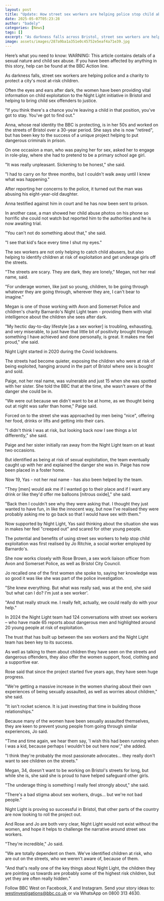 ```yaml
---
layout: post
title: "Update: How street sex workers are helping police stop child abuse"
date: 2025-05-07T05:23:28
author: "badely"
categories: [News]
tags: []
excerpt: "As darkness falls across Bristol, street sex workers are helping to protect its most at-risk children."
image: assets/images/287a9ba1a351e0c45752e5eaf4a71e39.jpg
---
```


Here’s what you need to know: WARNING: This article contains details of a sexual nature and child sex abuse. If you have been affected by anything in this story, help can be found at the BBC Action line. 

As darkness falls, street sex workers are helping police and a charity to protect a city's most at-risk children.

Often the eyes and ears after dark, the women have been providing vital information on child exploitation to the Night Light initiative in Bristol and helping to bring child sex offenders to justice.

"If you think there's a chance you're leaving a child in that position, you've got to stay. You've got to find out."

Anna, whose real identity the BBC is protecting, is in her 50s and worked on the streets of Bristol over a 30-year period. She says she is now "retired", but has been key to the success of a unique project helping to put dangerous criminals in prison.

On one occasion a man, who was paying her for sex, asked her to engage in role-play, where she had to pretend to be a primary school age girl.

"It was really unpleasant. Sickening to be honest," she said.

"I had to carry on for three months, but I couldn't walk away until I knew what was happening."

After reporting her concerns to the police, it turned out the man was abusing his eight-year-old daughter.

Anna testified against him in court and he has now been sent to prison.

In another case, a man showed her child abuse photos on his phone so horrific she could not watch but reported him to the authorities and he is now awaiting trial.

"You can't not do something about that," she said.

"I see that kid's face every time I shut my eyes."

The sex workers are not only helping to catch child abusers, but also helping to identify children at risk of exploitation and get underage girls off the streets.

"The streets are scary. They are dark, they are lonely," Megan, not her real name, said.

"For underage women, like just so young, children, to be going through whatever they are going through, wherever they are, I can't bear to imagine."

Megan is one of those working with Avon and Somerset Police and children's charity Barnardo's Night Light team - providing them with vital intelligence about the children she sees after dark.

"My hectic day-to-day lifestyle [as a sex worker] is troubling, exhausting, and very miserable, to just have that little bit of positivity brought through something I have achieved and done personally, is great. It makes me feel proud," she said.

Night Light started in 2020 during the Covid lockdowns.

The streets had become quieter, exposing the children who were at risk of being exploited, hanging around in the part of Bristol where sex is bought and sold.

Paige, not her real name, was vulnerable and just 15 when she was spotted with her sister. She told the BBC that at the time, she wasn't aware of the danger she could be in.

"We were out because we didn't want to be at home, as we thought being out at night was safer than home," Paige said.

Forced on to the street she was approached by men being "nice", offering her food, drinks or lifts and getting into their cars.

"I didn't think I was at risk, but looking back now I see things a lot differently," she said.

Paige and her sister initially ran away from the Night Light team on at least two occasions.

But identified as being at risk of sexual exploitation, the team eventually caught up with her and explained the danger she was in. Paige has now been placed in a foster home.

Now 19, Yas - not her real name - has also been helped by the team.

"They [men] would ask me if I wanted go to their place and if I want any drink or like they'd offer me balloons [nitrous oxide]," she said.

"Back then I couldn't see why they were asking that. I thought they just wanted to have fun, in like the innocent way, but now I've realised they were probably asking me to go back so that I would have sex with them."

Now supported by Night Light, Yas said thinking about the situation she was in makes her feel "creeped out" and scared for other young people. 

The potential and benefits of using street sex workers to help stop child exploitation was first realised by Jo Ritchie, a social worker employed by Barnardo's.

She now works closely with Rose Brown, a sex work liaison officer from Avon and Somerset Police, as well as Bristol City Council. 

Jo recalled one of the first women she spoke to, saying her knowledge was so good it was like she was part of the police investigation.

"She knew everything. But what was really sad, was at the end, she said 'but what can I do? I'm just a sex worker'.

"And that really struck me. I really felt, actually, we could really do with your help."

In 2024 the Night Light team had 124 conversations with street sex workers – who have made 65 reports about dangerous men and highlighted around 20 young people at risk of exploitation.

The trust that has built up between the sex workers and the Night Light team has been key to its success.

As well as talking to them about children they have seen on the streets and dangerous offenders, they also offer the women support, food, clothing and a supportive ear.

Rose said that since the project started five years ago, they have seen huge progress.

"We're getting a massive increase in the women sharing about their own experiences of being sexually assaulted, as well as worries about children," she said.

"It isn't rocket science. It is just investing that time in building those relationships."

Because many of the women have been sexually assaulted themselves, they are keen to prevent young people from going through similar experiences, Jo said.

"Time and time again, we hear them say, 'I wish this had been running when I was a kid, because perhaps I wouldn't be out here now'," she added.

"I think they're probably the most passionate advocates... they really don't want to see children on the streets."

Megan, 34, doesn't want to be working on Bristol's streets for long, but while she is, she said she is proud to have helped safeguard other girls.

"The underage thing is something I really feel strongly about," she said.

"There's a bad stigma about sex workers, drugs... but we're not bad people."

Night Light is proving so successful in Bristol, that other parts of the country are now looking to roll the project out.

And Rose and Jo are both very clear, Night Light would not exist without the women, and hope it helps to challenge the narrative around street sex workers.

"They're incredible," Jo said.

"We are totally dependent on them. We've identified children at risk, who are out on the streets, who we weren't aware of, because of them.

"And that's really one of the key things about Night Light, the children they are pointing us towards are probably some of the highest risk children, but yet they are often really hidden."

Follow BBC West on Facebook, X and Instagram. Send your story ideas to: westinvestigations@bbc.co.uk or via WhatsApp on 0800 313 4630.

